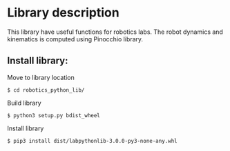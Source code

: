 # Library description
This library have useful functions for robotics labs. The robot dynamics and kinematics is computed using Pinocchio library.

## Install library:
Move to library location
<pre><code>$ cd robotics_python_lib/
</code></pre>
Build library
<pre><code>$ python3 setup.py bdist_wheel
</code></pre>
Install library
<pre><code>$ pip3 install dist/labpythonlib-3.0.0-py3-none-any.whl
</code></pre>
